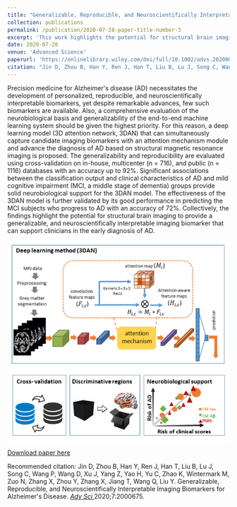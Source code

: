 ```yaml
---
title: "Generalizable, Reproducible, and Neuroscientifically Interpretable Imaging Biomarkers for Alzheimers Disease"
collection: publications
permalink: /publication/2020-07-28-paper-title-number-3
excerpt: 'This work highlights the potential for structural brain imaging to provide a generalizable, and neuroscientifically interpretable imaging biomarker that can support clinicians in the early diagnosis of AD.'
date: 2020-07-28
venue: 'Advanced Science'
paperurl: 'https://onlinelibrary.wiley.com/doi/full/10.1002/advs.202000675'
citation: "Jin D, Zhou B, Han Y, Ren J, Han T, Liu B, Lu J, Song C, Wang P, Wang D, Xu J, Yang Z, Yao H, Yu C, Zhao K, Wintermark M, Zuo N, Zhang X, Zhou Y, Zhang X, Jiang T, Wang Q, Liu Y. Generalizable, Reproducible, and Neuroscientifically Interpretable Imaging Biomarkers for Alzheimer's Disease. Adv Sci (Weinh) 2020;7:2000675."
---
```

 Precision medicine for Alzheimer's disease (AD) necessitates the development of personalized, reproducible, and neuroscientifically interpretable biomarkers, yet despite remarkable advances, few such biomarkers are available. Also, a comprehensive evaluation of the neurobiological basis and generalizability of the end-to-end machine learning system should be given the highest priority. For this reason, a deep learning model (3D attention network, 3DAN) that can simultaneously capture candidate imaging biomarkers with an attention mechanism module and advance the diagnosis of AD based on structural magnetic resonance imaging is proposed. The generalizability and reproducibility are evaluated using cross-validation on in-house, multicenter (n = 716), and public (n = 1116) databases with an accuracy up to 92%. Significant associations between the classification output and clinical characteristics of AD and mild cognitive impairment (MCI, a middle stage of dementia) groups provide solid neurobiological support for the 3DAN model. The effectiveness of the 3DAN model is further validated by its good performance in predicting the MCI subjects who progress to AD with an accuracy of 72%. Collectively, the findings highlight the potential for structural brain imaging to provide a generalizable, and neuroscientifically interpretable imaging biomarker that can support clinicians in the early diagnosis of AD.

<img src='/images/DanJin_AdvanceScience-500x300.png' align="middle"><br/>

[Download paper here](http://yongliulab.github.io/files/Jin-2020-AdvSci.pdf)

Recommended citation: Jin D, Zhou B, Han Y, Ren J, Han T, Liu B, Lu J, Song C, Wang P, Wang D, Xu J, Yang Z, Yao H, Yu C, Zhao K, Wintermark M, Zuo N, Zhang X, Zhou Y, Zhang X, Jiang T, Wang Q, Liu Y. Generalizable, Reproducible, and Neuroscientifically Interpretable Imaging Biomarkers for Alzheimer's Disease. [<i> Adv Sci </i>](https://onlinelibrary.wiley.com/doi/full/10.1002/advs.202000675) 2020;7:2000675.
